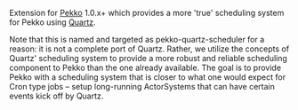 Extension for [Pekko](https://github.com/apache/incubator-pekko) 1.0.x+ which provides a more 'true' scheduling system for Pekko using [Quartz](http://quartz-scheduler.org/).

Note that this is named and targeted as pekko-quartz-scheduler for a reason: it is not a complete port of Quartz. Rather, we utilize the concepts of Quartz' scheduling system to provide a more robust and reliable scheduling component to Pekko than the one already available.  The goal is to provide Pekko with a scheduling system that is closer to what one would expect for Cron type jobs – setup long-running ActorSystems that can have certain events kick off by Quartz.
